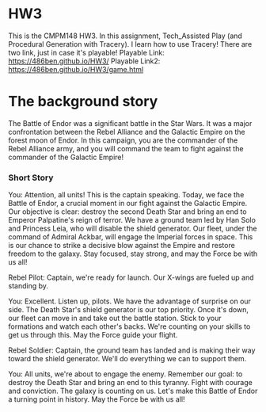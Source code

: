 # HW3

This is the CMPM148 HW3. 
In this assignment, Tech_Assisted Play (and Procedural Generation with Tracery). I learn how to use Tracery! There are two link, just in case it's playable!
Playable Link: https://486ben.github.io/HW3/
Playable Link2: https://486ben.github.io/HW3/game.html

<h1>The background story</h1>
The Battle of Endor was a significant battle in the Star Wars. It was a major confrontation between the Rebel Alliance and the Galactic Empire on the forest moon of Endor.
In this campaign, you are the commander of the Rebel Alliance army, and you will command the team to fight against the commander of the Galactic Empire!

<h3>Short Story</h3>
You: Attention, all units! This is the captain speaking. Today, we face the Battle of Endor, a crucial moment in our fight against the Galactic Empire. Our objective is clear: destroy the second Death Star and bring an end to Emperor Palpatine's reign of terror. We have a ground team led by Han Solo and Princess Leia, who will disable the shield generator. Our fleet, under the command of Admiral Ackbar, will engage the Imperial forces in space. This is our chance to strike a decisive blow against the Empire and restore freedom to the galaxy. Stay focused, stay strong, and may the Force be with us all!

Rebel Pilot: Captain, we're ready for launch. Our X-wings are fueled up and standing by.

You: Excellent. Listen up, pilots. We have the advantage of surprise on our side. The Death Star's shield generator is our top priority. Once it's down, our fleet can move in and take out the battle station. Stick to your formations and watch each other's backs. We're counting on your skills to get us through this. May the Force guide your flight.

Rebel Soldier: Captain, the ground team has landed and is making their way toward the shield generator. We'll do everything we can to support them.

You: All units, we're about to engage the enemy. Remember our goal: to destroy the Death Star and bring an end to this tyranny. Fight with courage and conviction. The galaxy is counting on us. Let's make this Battle of Endor a turning point in history. May the Force be with us all!
